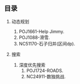 ## 目录

1. 动态规划  
    1. POJ1661-Help Jimmy.  
    2. POJ1088-滑雪.  
	3. NC51170-石子归并(区间dp).

2. 搜索  
    1. 深度优先搜索  
        1. POJ1724-ROADS.  
        2. NC24911-数独挑战.  
		